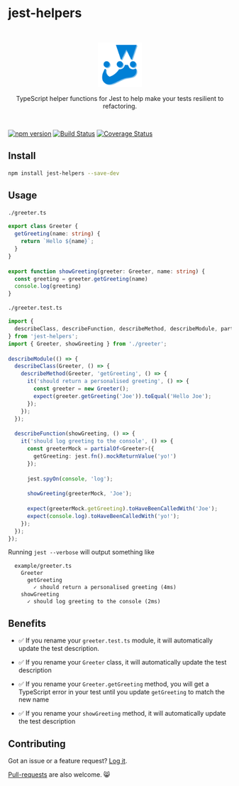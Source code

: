 # jest-helpers

<br />
<p align="center">
  <img src="logo.png" height="100">
  <p align="center">TypeScript helper functions for Jest to help make your tests resilient to refactoring.</p>
</p>
<br />

[![npm version](https://badge.fury.io/js/jest-helpers.svg)](https://badge.fury.io/js/jest-helpers)
[![Build Status](https://travis-ci.org/codeandcats/jest-helpers.svg?branch=master)](https://travis-ci.org/codeandcats/jest-helpers)
[![Coverage Status](https://coveralls.io/repos/github/codeandcats/jest-helpers/badge.svg?branch=master)](https://coveralls.io/github/codeandcats/jest-helpers?branch=master)


## Install
```sh
npm install jest-helpers --save-dev
```

## Usage
`./greeter.ts`
```typescript
export class Greeter {
  getGreeting(name: string) {
    return `Hello ${name}`;
  }
}

export function showGreeting(greeter: Greeter, name: string) {
  const greeting = greeter.getGreeting(name)
  console.log(greeting)
}
```

`./greeter.test.ts`
```typescript
import {
  describeClass, describeFunction, describeMethod, describeModule, partialOf
} from 'jest-helpers';
import { Greeter, showGreeting } from './greeter';

describeModule(() => {
  describeClass(Greeter, () => {
    describeMethod(Greeter, 'getGreeting', () => {
      it('should return a personalised greeting', () => {
        const greeter = new Greeter();
        expect(greeter.getGreeting('Joe')).toEqual('Hello Joe');
      });
    });
  });

  describeFunction(showGreeting, () => {
    it('should log greeting to the console', () => {
      const greeterMock = partialOf<Greeter>({
        getGreeting: jest.fn().mockReturnValue('yo!')
      });

      jest.spyOn(console, 'log');

      showGreeting(greeterMock, 'Joe');

      expect(greeterMock.getGreeting).toHaveBeenCalledWith('Joe');
      expect(console.log).toHaveBeenCalledWith('yo!');
    });
  });
});
```

Running `jest --verbose` will output something like
```
  example/greeter.ts
    Greeter
      getGreeting
        ✓ should return a personalised greeting (4ms)
    showGreeting
      ✓ should log greeting to the console (2ms)
```

## Benefits
- ✅ If you rename your `greeter.test.ts` module, it will automatically update the test description.

- ✅ If you rename your `Greeter` class, it will automatically update the test description

- ✅ If you rename your `Greeter.getGreeting` method, you will get a TypeScript error in your test until you update `getGreeting` to match the new name

- ✅ If you rename your `showGreeting` method, it will automatically update the test description

## Contributing
Got an issue or a feature request? [Log it](https://github.com/codeandcats/jest-helpers/issues).

[Pull-requests](https://github.com/codeandcats/jest-helpers/pulls) are also welcome. 😸
